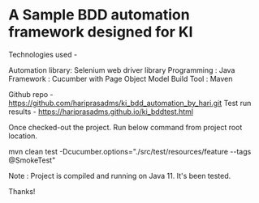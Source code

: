 # A Sample BDD automation framework designed for KI

Technologies used -

Automation library: Selenium web driver library
Programming : Java 
Framework : Cucumber with Page Object Model
Build Tool : Maven

Github repo - https://github.com/hariprasadms/ki_bdd_automation_by_hari.git
Test run results - https://hariprasadms.github.io/ki_bddtest.html

Once checked-out the project. Run below command from project root location.

mvn clean test -Dcucumber.options="./src/test/resources/feature --tags @SmokeTest"

Note : Project is compiled and running on Java 11. It's been tested.

Thanks!

 

